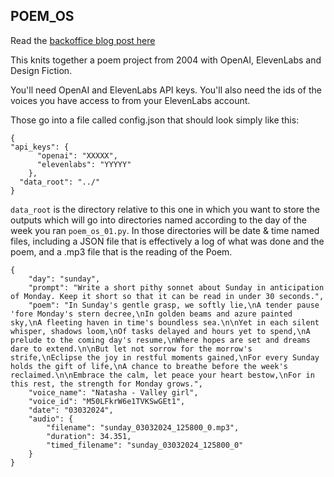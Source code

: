 ## POEM_OS

Read the [backoffice blog post here](https://backoffice.nearfuturelaboratory.com/blog/2024/03/poem-os-a-contribution-to-the-poem-vibe/)

This knits together a poem project from 2004 with OpenAI, ElevenLabs and Design Fiction.

You'll need OpenAI and ElevenLabs API keys. You'll also need the ids of the voices you have access to from your ElevenLabs account.

Those go into a file called config.json that should look simply like this:

```
{
"api_keys": {
      "openai": "XXXXX",
      "elevenlabs": "YYYYY"
    },
  "data_root": "../" 
}

```

`data_root` is the directory relative to this one in which you want to store the outputs which will go into directories named according to the day of the week you ran `poem_os_01.py`. In those directories will be date & time named files, including a JSON file that is effectively a log of what was done and the poem, and a .mp3 file that is the reading of the Poem.

```
{
    "day": "sunday",
    "prompt": "Write a short pithy sonnet about Sunday in anticipation of Monday. Keep it short so that it can be read in under 30 seconds.",
    "poem": "In Sunday's gentle grasp, we softly lie,\nA tender pause 'fore Monday's stern decree,\nIn golden beams and azure painted sky,\nA fleeting haven in time's boundless sea.\n\nYet in each silent whisper, shadows loom,\nOf tasks delayed and hours yet to spend,\nA prelude to the coming day's resume,\nWhere hopes are set and dreams dare to extend.\n\nBut let not sorrow for the morrow's strife,\nEclipse the joy in restful moments gained,\nFor every Sunday holds the gift of life,\nA chance to breathe before the week's reclaimed.\n\nEmbrace the calm, let peace your heart bestow,\nFor in this rest, the strength for Monday grows.",
    "voice_name": "Natasha - Valley girl",
    "voice_id": "M50LFkrW6e1TVKSwGEt1",
    "date": "03032024",
    "audio": {
        "filename": "sunday_03032024_125800_0.mp3",
        "duration": 34.351,
        "timed_filename": "sunday_03032024_125800_0"
    }
}
```
